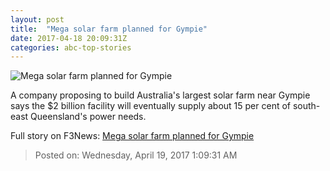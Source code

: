 ```yaml
---
layout: post
title:  "Mega solar farm planned for Gympie"
date: 2017-04-18 20:09:31Z
categories: abc-top-stories
---
```


![Mega solar farm planned for Gympie](http://www.abc.net.au/news/image/6464856-1x1-700x700.jpg)

A company proposing to build Australia's largest solar farm near Gympie says the $2 billion facility will eventually supply about 15 per cent of south-east Queensland's power needs.


Full story on F3News: [Mega solar farm planned for Gympie](http://www.f3nws.com/n/EBVvfF)

> Posted on: Wednesday, April 19, 2017 1:09:31 AM
